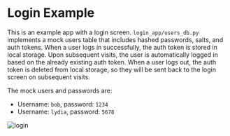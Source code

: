 # Login Example

This is an example app with a login screen. `login_app/users_db.py` implements a mock users table that includes hashed passwords, salts, and auth tokens. When a user logs in successfully, the auth token is stored in local storage. Upon subsequent visits, the user is automatically logged in based on the already existing auth token. When a user logs out, the auth token is deleted from local storage, so they will be sent back to the login screen on subsequent visits.

The mock users and passwords are:

* Username: `bob`, password: `1234`
* Username: `lydia`, password: `5678`

![login](https://github.com/hyperdiv/hyperdiv-apps/assets/5980501/96aab3ce-3ba2-4819-9334-201ac90dc3f5)
